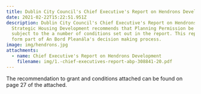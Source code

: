 ```yaml
---
title: Dublin City Council's Chief Executive's Report on Hendrons Development
date: 2021-02-22T15:22:51.951Z
description: Dublin City Council's Chief Executive's Report on Hendrons
  Strategic Housing Development recommends that Planning Permission be granted
  subject to the a number of conditions set out in the report. This report will
  form part of An Bord Pleanála's decision making process.
image: img/hendrons.jpg
attachments:
  - name: Chief Executive's Report on Hendrons Development
    filename: img/1.-chief-executives-report-abp-308841-20.pdf
---
```

The recommendation to grant and conditions attached can be found on page 27 of the attached.